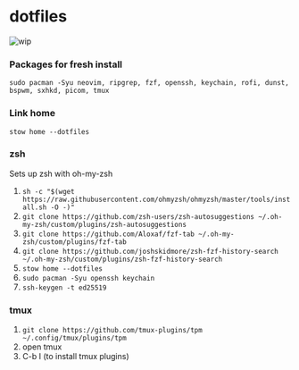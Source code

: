 # dotfiles

![wip](https://github.com/user-attachments/assets/502fb1b0-79e5-457a-b3ff-534c887aff40)

### Packages for fresh install
`sudo pacman -Syu neovim, ripgrep, fzf, openssh, keychain, rofi, dunst, bspwm, sxhkd, picom, tmux`

### Link home
`stow home --dotfiles`

### zsh
Sets up zsh with oh-my-zsh

1. `sh -c "$(wget https://raw.githubusercontent.com/ohmyzsh/ohmyzsh/master/tools/install.sh -O -)"`
2. `git clone https://github.com/zsh-users/zsh-autosuggestions ~/.oh-my-zsh/custom/plugins/zsh-autosuggestions`
4. `git clone https://github.com/Aloxaf/fzf-tab ~/.oh-my-zsh/custom/plugins/fzf-tab`
5. `git clone https://github.com/joshskidmore/zsh-fzf-history-search ~/.oh-my-zsh/custom/plugins/zsh-fzf-history-search`
6. `stow home --dotfiles`
7. `sudo pacman -Syu openssh keychain`
8. `ssh-keygen -t ed25519`

### tmux
1. `git clone https://github.com/tmux-plugins/tpm ~/.config/tmux/plugins/tpm`
2. open tmux
3. C-b I (to install tmux plugins)
